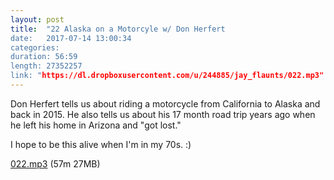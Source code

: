 ```yaml
---
layout: post
title:  "22 Alaska on a Motorcyle w/ Don Herfert
date:   2017-07-14 13:00:34
categories: 
duration: 56:59
length: 27352257
link: "https://dl.dropboxusercontent.com/u/244885/jay_flaunts/022.mp3"
---
```


Don Herfert tells us about riding a motorcycle from California to Alaska and back in 2015.
He also tells us about his 17 month road trip years ago when he left his home in Arizona 
and "got lost."

I hope to be this alive when I'm in my 70s.  :)

<a href="{{site.dropbox_url}}/022.mp3" target="_blank">022.mp3</a> (57m 27MB) 

